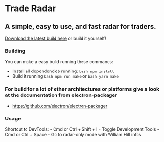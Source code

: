 # Trade Radar

## A simple, easy to use, and fast radar for traders.

<a href="https://github.com/darthyd/traderadar/releases/latest">Download the latest build here</a> or build it yourself!

### Building

You can make a easy build running these commands:

- Install all dependencies running: `bash npm install`
- Build it running `bash npm run make` or `bash yarn make`

### For build for a lot of other architectures or platforms give a look at the documentation from electron-packager

- https://github.com/electron/electron-packager

### Usage

Shortcut to DevTools:
    - Cmd or Ctrl + Shift + I - Toggle Development Tools
    - Cmd or Ctrl + Space - Go to radar-only mode with William Hill infos 